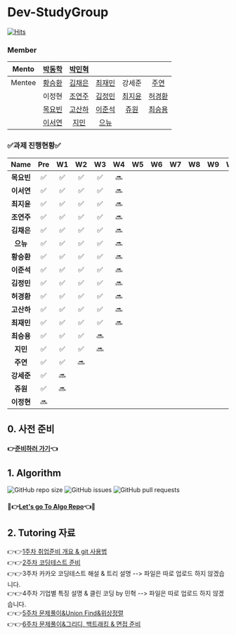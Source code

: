 # Dev-StudyGroup

[![Hits](https://hits.seeyoufarm.com/api/count/incr/badge.svg?url=https%3A%2F%2Fgithub.com%2FDev-StudyGroup&count_bg=%235B5A59&title_bg=%23716A6A&icon=github.svg&icon_color=%23000000&title=Github&edge_flat=false)](https://hits.seeyoufarm.com)

### Member

|Mento|[박동학](https://github.com/DonghakPark)|[박민혁](https://github.com/m1nnh)||||
|:---:|:---:|:---:|:---:|:---:|:---:|
|Mentee|[황승환](https://github.com/xx0hn)|[김채은](https://github.com/chchaeun) |[최재민](https://github.com/dku19jam) |강세준|[주연](https://github.com/keamjyn) |
| | 이정현 |[조연주](https://github.com/wormjoo)|[김정민](https://github.com/JeongMin-98) |[최지윤](https://github.com/J1Yun)|[허경환](https://github.com/hkh1284) |
| | [목요빈](https://github.com/yobinmok) |[고산하](https://github.com/headF1rst) |[이준석](https://github.com/juy4556)  | [쥬원](https://github.com/dwd9999) |[최승용](https://github.com/SeungYongChoi) |
| | [이서연](https://github.com/sylee723)  |[지민](https://github.com/ji-mango) |[으뉴](https://github.com/ChunEunyu)  | | |

### ✅과제 진행현황✅

|  Name   | Pre | W1 | W2 | W3 | W4 | W5 | W6 | W7 | W8 | W9 | W10 | W11 | W12 |
|:-------:|:---:|:--:|:--:|:--:|:--:|:--:|:--:|:--:|:--:|:--:|:---:|:---:|:---:|
| **목요빈** |  ✅  | ✅  | ✅  | ✅  | 🔜 |    |    |    |    |    |     |     |     |
| **이서연** |  ✅  | ✅  | ✅  | ✅  | 🔜 |    |    |    |    |    |     |     |     |
| **최지윤** |  ✅  | ✅  | ✅  | ✅  | 🔜 |    |    |    |    |    |     |     |     |
| **조연주** |  ✅  | ✅  |  ✅  | ✅  | 🔜  |    |    |    |    |    |     |     |     |
| **김채은** |  ✅  | ✅  | ✅  | ✅  | 🔜 |    |    |    |    |    |     |     |     |
| **으뉴**  |  ✅  | ✅  | ✅  | ✅  | 🔜  |    |    |    |    |     |     |     |
| **황승환** |  ✅  | ✅  | ✅  | ✅  | 🔜  |    |    |    |    |    |     |     |     |
| **이준석** |  ✅  | ✅  | ✅  | ✅  | 🔜  |    |    |    |    |    |     |     |     |
| **김정민** |  ✅  | ✅  |  ✅  |  ✅  | 🔜 |    |    |    |    |    |     |     |     |
| **허경환** |  ✅  | ✅  | ✅  |✅  | 🔜  |    |    |    |    |    |     |     |     |
| **고산하** |  ✅  | ✅  | ✅ | ✅ | 🔜  |    |    |    |    |    |     |     |     |
| **최재민** | ✅  | ✅  | ✅  | ✅  | 🔜 |    |    |    |    |    |     |     |     |
| **최승용** |  ✅  | ✅  | ✅  | 🔜 |    |    |    |    |    |    |     |     |     |
| **지민**  |  ✅  | ✅  | ✅  | 🔜 |    |    |    |    |    |    |     |     |     |
| **주연**  |  ✅  |  ✅  | 🔜 |    |    |    |    |    |    |    |     |     |     |
| **강세준** |  ✅  | 🔜 |    |    |    |    |    |    |    |    |     |     |     |
| **쥬원**  |  ✅  | 🔜 |    |    |    |    |    |    |    |    |     |     |     |
| **이정현** | 🔜  |    |    |    |    |    |    |    |    |    |     |     |     |


## 0. 사전 준비

#### 👉[준비하러 가기](https://github.com/Dev-StudyGroup/.github/blob/main/Pre_Week.md)👈

## 1. Algorithm 

![GitHub repo size](https://img.shields.io/github/repo-size/Dev-StudyGroup/Algorithm)
![GitHub issues](https://img.shields.io/github/issues/Dev-StudyGroup/Algorithm)
![GitHub pull requests](https://img.shields.io/github/issues-pr/Dev-StudyGroup/Algorithm)

#### 💯👉[Let's go To Algo Repo](https://github.com/Dev-StudyGroup/Algorithm)👈💯

## 2. Tutoring 자료

👉👉[1주차 취업준비 개요 & git 사용법](https://github.com/Dev-StudyGroup/Tutoring/blob/main/1.Introduction%26git.pdf)  
👉👉[2주차 코딩테스트 준비](https://github.com/Dev-StudyGroup/Tutoring/blob/main/2.Coding%20Test.pdf)  
👉👉3주차 카카오 코딩테스트 해설 & 트리 설명 --> 파일은 따로 업로드 하지 않겠습니다.  
👉👉4주차 기업별 특징 설명 & 클린 코딩 by 민혁 --> 파일은 따로 업로드 하지 않겠습니다.  
👉👉[5주차 문제풀이&Union Find&위상정렬](https://github.com/Dev-StudyGroup/Tutoring/blob/main/4.%20union%20find%2C%20%EC%9C%84%EC%83%81%EC%A0%95%EB%A0%AC.pptx)  
👉👉[6주차 문제풀이&그리디, 백트래킹 & 면접 준비](https://github.com/Dev-StudyGroup/Tutoring/blob/main/5-1.%20%EC%95%8C%EA%B3%A0%EB%A6%AC%EC%A6%98%20-%20%EB%B0%B0%ED%8F%AC%EC%9A%A9.pdf)  
